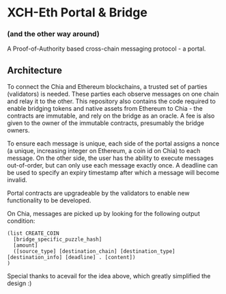 # XCH-Eth Portal & Bridge
### (and the other way around)

A Proof-of-Authority based cross-chain messaging protocol - a portal.

## Architecture

To connect the Chia and Ethereum blockchains, a trusted set of parties (validators) is needed. These parties each observe messages on one chain and relay it to the other. This repository also contains the code required to enable bridging tokens and native assets from Ethereum to Chia - the contracts are immutable, and rely on the bridge as an oracle. A fee is also given to the owner of the immutable contracts, presumably the bridge owners.

To ensure each message is unique, each side of the portal assigns a nonce (a unique, increasing integer on Ethereum, a coin id on Chia) to each message. On the other side, the user has the ability to execute messages out-of-order, but can only use each message exactly once. A deadline can be used to specify an expiry timestamp after which a message will become invalid.

Portal contracts are upgradeable by the validators to enable new functionality to be developed.

On Chia, messages are picked up by looking for the following output condition:

```
(list CREATE_COIN
  [bridge_specific_puzzle_hash]
  [amount]
  ([source_type] [destination_chain] [destination_type] [destination_info] [deadline] . [content])
)
```

Special thanks to acevail for the idea above, which greatly simplified the design :)
